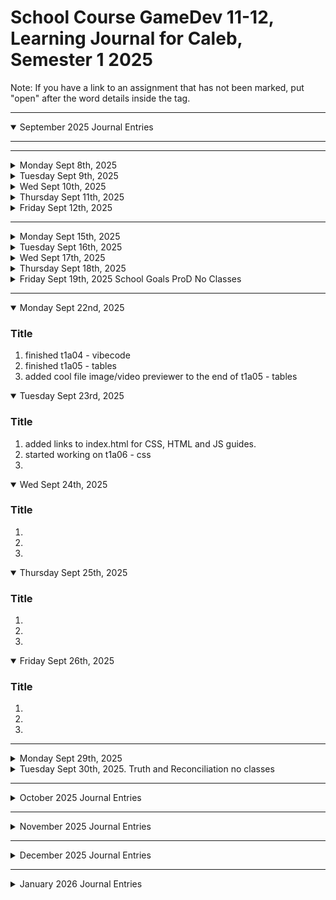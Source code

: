 # School Course GameDev 11-12, Learning Journal for Caleb, Semester 1 2025


Note: If you have a link to an assignment that has not been marked, put "open" after the word details inside the tag.

---

<details open><summary>September 2025 Journal Entries</summary>

---


---      

<details ><summary>Monday Sept 8th, 2025</summary>

### Title
1.
1.
1.

</details>

<details ><summary>Tuesday Sept 9th, 2025</summary>

### Title
1.
1.
1.

</details>

<details><summary>Wed Sept 10th, 2025</summary>

### Title
1.
1.
1.

</details>

<details><summary>Thursday Sept 11th, 2025</summary>

### Title
1.
1.
1.

</details>

<details><summary>Friday Sept 12th, 2025</summary>

### Title
1.
1.
1.

</details>

---     

<details><summary>Monday Sept 15th, 2025</summary>

### Title
1. worked on [Journal.md](https://github.com/Kymiira/game-dev-caleb-2025/blob/main/markdownfiles/journal.md)
1. added [Journal.md](https://github.com/Kymiira/game-dev-caleb-2025/blob/main/markdownfiles/journal.md) to [Index.html](https://kymiira.github.io/game-dev-caleb-2025/public/index.html)
1. created [html tag guide.md](https://github.com/Kymiira/game-dev-caleb-2025/blob/main/markdownfiles/html%20tag%20guide.md)

</details>

<details><summary>Tuesday Sept 16th, 2025</summary>

### Title
1. VIDEOFLAC EASY TEST
1. STARTED WORKING ON T1a03 (Tables and Lists)
1. FINISHED WORKING ON t1a03 (Tables and Lists)

</details>

<details><summary>Wed Sept 17th, 2025</summary>

### Title
1. started working on t1a04 (vibecleaning)

</details>

<details><summary>Thursday Sept 18th, 2025</summary>

### Title
1. fixed t1a04
1. started working on t1a05 (forms)
1. created t1a04-clean.html
2. created t1a04-vibe.html

</details>

<details><summary>Friday Sept 19th, 2025 School Goals ProD  No Classes</summary>

</details>

---   

<details open><summary>Monday Sept 22nd, 2025</summary>

### Title
1. finished t1a04 - vibecode
1. finished t1a05 - tables
1. added cool file image/video previewer to the end of t1a05 - tables

</details>

<details open><summary>Tuesday Sept 23rd, 2025</summary>

### Title
1. added links to index.html for CSS, HTML and JS guides.
1. started working on t1a06 - css
1.

</details>

<details open><summary>Wed Sept 24th, 2025</summary>

### Title
1.
1.
1.

</details>

<details open><summary>Thursday Sept 25th, 2025</summary>

### Title
1.
1.
1.

</details>

<details open><summary>Friday Sept 26th, 2025</summary>

### Title
1.
1.
1.

</details>

---      

<details ><summary>Monday Sept 29th, 2025</summary>

### Title
1.
1.
1.

</details>



<details><summary>Tuesday Sept 30th, 2025. Truth and Reconciliation no classes</summary>


</details>

</details>  <!-- END of September -->

---

<details><summary>October 2025 Journal Entries</summary>

---

<details><summary>Wednesday Oct 1st, 2025</summary>

### Title
1.
1.
1.

</details>

<details><summary>Thursday Oct 2nd, 2025</summary>

### Title
1.
1.
1.

</details>

<details><summary>Friday Oct 3rd, 2025</summary>

### Title
1.
1.
1.

</details>

---    

<details ><summary>Monday Oct 6th, 2025</summary>

### Title
1.
1.
1.

</details>

<details><summary>Tuesday Oct 7th, 2025</summary>

### Title
1.
1.
1.

</details>

<details><summary>Wednesday Oct 8th, 2025</summary>

### Title
1.
1.
1.

</details>

<details><summary>Thursday Oct 9th, 2025</summary>

### Title
1.
1.
1.

</details>

<details><summary>Friday Oct 10th, 2025</summary>

### Title
1.
1.
1.

</details>

---    

<details ><summary>Monday Oct 13th, 2025. Thanksgiving no classes</summary>


</details>

<details><summary>Tuesday Oct 14th, 2025</summary>

### Title
1.
1.
1.

</details>

<details><summary>Wednesday Oct 15th, 2025</summary>

### Title
1.
1.
1.

</details>

<details><summary>Thursday Oct 16th, 2025</summary>

### Title
1.
1.
1.

</details>

<details><summary>Friday Oct 17th, 2025</summary>

### Title
1.
1.
1.

</details>

---     

<details ><summary>Monday Oct 20th, 2025</summary>

### Title
1.
1.
1.

</details>

<details><summary>Tuesday Oct 21st, 2025</summary>

### Title
1.
1.
1.

</details>

<details><summary>Wednesday Oct 22nd, 2025</summary>

### Title
1.
1.
1.

</details>

<details><summary>Thursday Oct 23rd, 2025</summary>

### Title
1.
1.
1.

</details>

<details><summary>Friday Oct 24th, 2025 ProD no classes</summary>

### Title
1.
1.
1.

</details>

---     

<details ><summary>Monday Oct 27th, 2025</summary>

### Title
1.
1.
1.

</details>

<details><summary>Tuesday Oct 28th, 2025</summary>

### Title
1.
1.
1.

</details>

<details><summary>Wednesday Oct 29th, 2025</summary>

### Title
1.
1.
1.

</details>

<details><summary>Thursday Oct 30th, 2025</summary>

### Title
1.
1.
1.

</details>

<details><summary>Friday Oct 31st, 2025</summary>

### Title
1.
1.
1.

</details>

</details>   <!-- END of October -->



---



<details ><summary>November 2025 Journal Entries</summary>

---

---    

<details ><summary>Monday Nov 3rd, 2025</summary>

### Title
1.
1.
1.

</details>

<details><summary>Tuesday Nov 4th, 2025</summary>

### Title
1.
1.
1.

</details>

<details><summary>Wednesday Nov 5th, 2025</summary>

### Title
1.
1.
1.

</details>

<details><summary>Thursday Nov 6th, 2025</summary>

### Title
1.
1.
1.

</details>

<details><summary>Friday Nov 7th, 2025 half day </summary>

### Title
1.
1.
1.

</details>

---    

<details ><summary>Monday Nov 10th, 2025</summary>

### Title
1.
1.
1.

</details>

<details><summary>Tuesday Nov 11th, 2025 No Classes</summary>

### Title
1.
1.
1.

</details>

<details><summary>Wednesday Nov 12th, 2025</summary>

### Title
1.
1.
1.

</details>

<details><summary>Thursday Nov 13th, 2025</summary>

### Title
1.
1.
1.

</details>

<details><summary>Friday Nov 14th, 2025</summary>

### Title
1.
1.
1.

</details>

---     

<details ><summary>Monday Nov 17th, 2025</summary>

### Title
1.
1.
1.

</details>

<details><summary>Tuesday Nov 18th, 2025</summary>

### Title
1.
1.
1.

</details>

<details><summary>Wednesday Nov 19th, 2025</summary>

### Title
1.
1.
1.

</details>

<details><summary>Thursday Nov 20th, 2025</summary>

### Title
1.
1.
1.

</details>

<details><summary>Friday Nov 21st, 2025</summary>

### Title
1.
1.
1.

</details>

---    

<details ><summary>Monday Nov 24th, 2025</summary>

### Title
1.
1.
1.

</details>

<details><summary>Tuesday Nov 25th, 2025</summary>

### Title
1.
1.
1.

</details>

<details><summary>Wednesday Nov 26th, 2025</summary>

### Title
1.
1.
1.

</details>

<details><summary>Thursday Nov 27th, 2025</summary>

### Title
1.
1.
1.

</details>

<details><summary>Friday Nov 28th, 2025 No classes</summary>

### Title
1.
1.
1.

</details>

</details>   <!-- END of November -->







---




<details ><summary>December 2025 Journal Entries</summary>

---

---    

<details ><summary>Monday Dec 1st, 2025</summary>

### Title
1.
1.
1.

</details>

<details><summary>Tuesday Dec 2nd, 2025</summary>

### Title
1.
1.
1.

</details>

<details><summary>Wednesday Dec 3rd, 2025</summary>

### Title
1.
1.
1.

</details>

<details><summary>Thursday Dec 4th, 2025</summary>

### Title
1.
1.
1.

</details>

<details><summary>Friday Dec 5th, 2025</summary>

### Title
1.
1.
1.

</details>

---    

<details ><summary>Monday Dec 8th, 2025</summary>

### Title
1.
1.
1.

</details>

<details><summary>Tuesday Dec 9th, 2025</summary>

### Title
1.
1.
1.

</details>

<details><summary>Wednesday Dec 10th, 2025</summary>

### Title
1.
1.
1.

</details>

<details><summary>Thursday Dec 11th, 2025</summary>

### Title
1.
1.
1.

</details>

<details><summary>Friday Dec 12th, 2025</summary>

### Title
1.
1.
1.

</details>

---     

<details ><summary>Monday Dec 15th, 2025</summary>

### Title
1.
1.
1.

</details>

<details><summary>Tuesday Dec 16th, 2025</summary>

### Title
1.
1.
1.

</details>

<details><summary>Wednesday Dec 17th, 2025</summary>

### Title
1.
1.
1.

</details>

<details><summary>Thursday Dec 18th, 2025</summary>

### Title
1.
1.
1.

</details>

<details><summary>Friday Dec 19th, 2025 Last day for winter break</summary>

### Title
1.
1.
1.

</details>



</details><!-- END of December -->



---



<details ><summary>January 2026 Journal Entries</summary>

---



---     

<details ><summary>Monday Jan 5th, 2026 School opens</summary>

### Title
1.
1.
1.

</details>

<details><summary>Tuesday Jan 6th, 2026</summary>

### Title
1.
1.
1.

</details>

<details><summary>Wednesday Jan 7th, 2026</summary>

### Title
1.
1.
1.

</details>

<details><summary>Thursday Jan 8th, 2026</summary>

### Title
1.
1.
1.

</details>

<details><summary>Friday Jan 9th, 2026</summary>

### Title
1.
1.
1.

</details>

---     

<details ><summary>Monday Jan 12th, 2026</summary>

### Title
1.
1.
1.

</details>

<details><summary>Tuesday Jan 13th, 2026</summary>

### Title
1.
1.
1.

</details>

<details><summary>Wednesday Jan 14th, 2026</summary>

### Title
1.
1.
1.

</details>

<details><summary>Thursday Jan 15th, 2026</summary>

### Title
1.
1.
1.

</details>

<details><summary>Friday Jan 16th, 2026</summary>

### Title
1.
1.
1.

</details>

---    

<details ><summary>Monday Jan 19th, 2026</summary>

### Title
1.
1.
1.

</details>

<details><summary>Tuesday Jan 20th, 2026</summary>

### Title
1.
1.
1.

</details>

<details><summary>Wednesday Jan 21st, 2026</summary>

### Title
1.
1.
1.

</details>

<details><summary>Thursday Jan 22nd, 2026</summary>

### Title
1.
1.
1.

</details>

<details><summary>Friday Jan 23rd, 2026 Semesster turn around day no classes</summary>

### Title
1.
1.
1.

</details>

---    

<details ><summary>Monday Jan 26th, 2026</summary>

### Title
1.
1.
1.

</details>

<details><summary>Tuesday Jan 27th, 2026</summary>

### Title
1.
1.
1.

</details>

<details><summary>Wednesday Jan 28th, 2026</summary>

### Title
1.
1.
1.

</details>

<details><summary>Thursday Jan 29th, 2026</summary>

### Title
1.
1.
1.

</details>

<details><summary>Friday Jan 30th, 2026</summary>

### Title
1.
1.
1.

</details>

</details>   <!-- END of January -->

